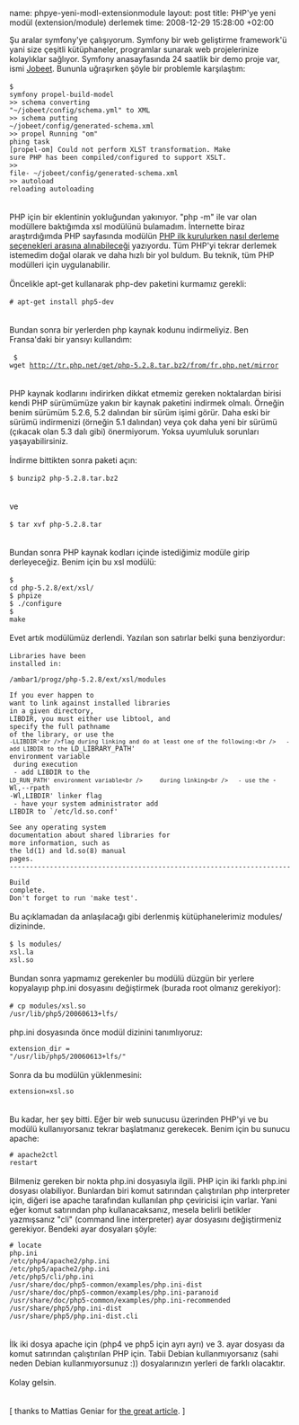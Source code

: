 name: phpye-yeni-modl-extensionmodule
layout: post
title: PHP'ye yeni modül (extension/module) derlemek
time: 2008-12-29 15:28:00 +02:00

Şu aralar symfony'ye çalışıyorum. Symfony bir web geliştirme framework'ü yani size çeşitli kütüphaneler, programlar sunarak web projelerinize kolaylıklar sağlıyor. Symfony anasayfasında 24 saatlik bir demo proje var, ismi <a href="http://www.symfony-project.org/jobeet/1_2/Propel/en/">Jobeet</a>. Bununla uğraşırken şöyle bir problemle karşılaştım:<br /><br /><code>$ symfony propel-build-model<br />>> schema    converting "~/jobeet/config/schema.yml" to XML<br />>> schema    putting ~/jobeet/config/generated-schema.xml<br />>> propel    Running "om" phing task<br />[propel-om] Could not perform XLST transformation.  Make sure PHP has been compiled/configured to support XSLT.<br />>> file-     ~/jobeet/config/generated-schema.xml<br />>> autoload  reloading autoloading<br /></code><br /><br />PHP için bir eklentinin yokluğundan yakınıyor. "php -m" ile var olan modüllere baktığımda xsl modülünü bulamadım. İnternette biraz araştırdığımda PHP sayfasında modülün <a href="http://www.php.net/manual/en/xslt.installation.php">PHP ilk kurulurken nasıl derleme seçenekleri arasına alınabileceği</a> yazıyordu. Tüm PHP'yi tekrar derlemek istemedim doğal olarak ve daha hızlı bir yol buldum. Bu teknik, tüm PHP modülleri için uygulanabilir.<br /><br />Öncelikle apt-get kullanarak php-dev paketini kurmamız gerekli:<br /><br /><code># apt-get install php5-dev </code><br /><br />Bundan sonra bir yerlerden php kaynak kodunu indirmeliyiz. Ben Fransa'daki bir yansıyı kullandım:<br /><br /><code> $ wget http://tr.php.net/get/php-5.2.8.tar.bz2/from/fr.php.net/mirror </code><br /><br />PHP kaynak kodlarını indirirken dikkat etmemiz gereken noktalardan birisi kendi PHP sürümümüze yakın bir kaynak paketini indirmek olmalı. Örneğin benim sürümüm 5.2.6, 5.2 dalından bir sürüm işimi görür. Daha eski bir sürümü indirmenizi (örneğin 5.1 dalından) veya çok daha yeni bir sürümü (çıkacak olan 5.3 dalı gibi) önermiyorum. Yoksa uyumluluk sorunları yaşayabilirsiniz.<br /><br />İndirme bittikten sonra paketi açın:<br /><br /><code>$ bunzip2 php-5.2.8.tar.bz2 </code><br /><br />ve<br /><br /><code>$ tar xvf php-5.2.8.tar </code><br /><br />Bundan sonra PHP kaynak kodları içinde istediğimiz modüle girip derleyeceğiz. Benim için bu xsl modülü:<br /><br /><code>$ cd php-5.2.8/ext/xsl/ <br />$ phpize<br />$ ./configure<br />$ make<br /></code><br />Evet artık modülümüz derlendi. Yazılan son satırlar belki şuna benziyordur:<br /><br /><code>Libraries have been installed in:<br />   /ambar1/progz/php-5.2.8/ext/xsl/modules<br /><br />If you ever happen to want to link against installed libraries<br />in a given directory, LIBDIR, you must either use libtool, and<br />specify the full pathname of the library, or use the `-LLIBDIR'<br />flag during linking and do at least one of the following:<br />   - add LIBDIR to the `LD_LIBRARY_PATH' environment variable<br />     during execution<br />   - add LIBDIR to the `LD_RUN_PATH' environment variable<br />     during linking<br />   - use the `-Wl,--rpath -Wl,LIBDIR' linker flag<br />   - have your system administrator add LIBDIR to `/etc/ld.so.conf'<br /><br />See any operating system documentation about shared libraries for<br />more information, such as the ld(1) and ld.so(8) manual pages.<br />----------------------------------------------------------------------<br /><br />Build complete.<br />Don't forget to run 'make test'.<br /></code><br />Bu açıklamadan da anlaşılacağı gibi derlenmiş kütüphanelerimiz modules/ dizininde.<br /><br /><code>$ ls modules/<br />xsl.la  xsl.so<br /></code><br />Bundan sonra yapmamız gerekenler bu modülü düzgün bir yerlere kopyalayıp php.ini dosyasını değiştirmek (burada root olmanız gerekiyor):<br /><br /><code># cp modules/xsl.so /usr/lib/php5/20060613+lfs/ <br /></code><br />php.ini dosyasında önce modül dizinini tanımlıyoruz:<br /><code><br />extension_dir = "/usr/lib/php5/20060613+lfs/"<br /></code><br />Sonra da bu modülün yüklenmesini:<br /><code><br />extension=xsl.so<br /></code><br /><br />Bu kadar, her şey bitti. Eğer bir web sunucusu üzerinden PHP'yi ve bu modülü kullanıyorsanız tekrar başlatmanız gerekecek. Benim için bu sunucu apache:<br /><code><br /># apache2ctl restart<br /></code><br />Bilmeniz gereken bir nokta php.ini dosyasıyla ilgili. PHP için iki farklı php.ini dosyası olabiliyor. Bunlardan biri komut satırından çalıştırılan php interpreter için, diğeri ise apache tarafından kullanılan php çeviricisi için varlar. Yani eğer komut satırından php kullanacaksanız, mesela belirli betikler yazmışsanız "cli" (command line interpreter) ayar dosyasını değiştirmeniz gerekiyor. Bendeki ayar dosyaları şöyle:<br /><code><br /># locate php.ini<br />/etc/php4/apache2/php.ini<br />/etc/php5/apache2/php.ini<br />/etc/php5/cli/php.ini<br />/usr/share/doc/php5-common/examples/php.ini-dist<br />/usr/share/doc/php5-common/examples/php.ini-paranoid<br />/usr/share/doc/php5-common/examples/php.ini-recommended<br />/usr/share/php5/php.ini-dist<br />/usr/share/php5/php.ini-dist.cli<br /></code><br /><br />İlk iki dosya apache için (php4 ve php5 için ayrı ayrı) ve 3. ayar dosyası da komut satırından çalıştırılan PHP için. Tabii Debian kullanmıyorsanız (sahi neden Debian kullanmıyorsunuz :)) dosyalarınızın yerleri de farklı olacaktır.<br /><br />Kolay gelsin.<br /><br /><br />[ thanks to Mattias Geniar for <a href="http://mattiasgeniar.be/php/how-to-compile-and-install-php-extensions-from-source/">the great article</a>. ]
